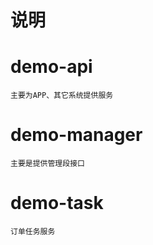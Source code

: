 # 说明
   # demo-api

    主要为APP、其它系统提供服务
    
   # demo-manager
   
    主要是提供管理段接口
    
   # demo-task
   
    订单任务服务